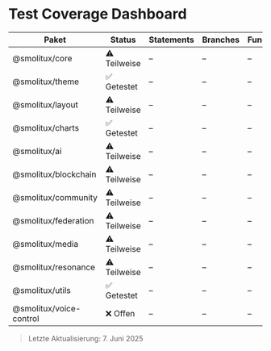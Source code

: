 # Test Coverage Dashboard

| Paket | Status | Statements | Branches | Functions | Lines |
|-------|--------|-----------|----------|-----------|-------|
| @smolitux/core | ⚠️ Teilweise | – | – | – | – |
| @smolitux/theme | ✅ Getestet | – | – | – | – |
| @smolitux/layout | ⚠️ Teilweise | – | – | – | – |
| @smolitux/charts | ✅ Getestet | – | – | – | – |
| @smolitux/ai | ⚠️ Teilweise | – | – | – | – |
| @smolitux/blockchain | ⚠️ Teilweise | – | – | – | – |
| @smolitux/community | ⚠️ Teilweise | – | – | – | – |
| @smolitux/federation | ⚠️ Teilweise | – | – | – | – |
| @smolitux/media | ⚠️ Teilweise | – | – | – | – |
| @smolitux/resonance | ⚠️ Teilweise | – | – | – | – |
| @smolitux/utils | ✅ Getestet | – | – | – | – |
| @smolitux/voice-control | ❌ Offen | – | – | – | – |

> Letzte Aktualisierung: 7. Juni 2025
